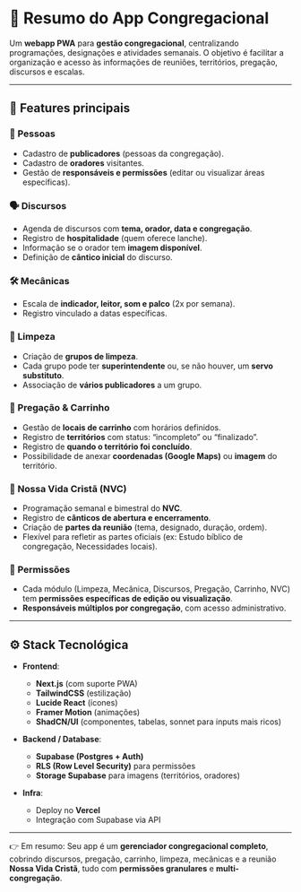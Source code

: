 # 📱 Resumo do App Congregacional

Um **webapp PWA** para **gestão congregacional**, centralizando programações, designações e atividades semanais.
O objetivo é facilitar a organização e acesso às informações de reuniões, territórios, pregação, discursos e escalas.

---

## 🎯 Features principais

### 👥 Pessoas

- Cadastro de **publicadores** (pessoas da congregação).
- Cadastro de **oradores** visitantes.
- Gestão de **responsáveis e permissões** (editar ou visualizar áreas específicas).

### 🗣️ Discursos

- Agenda de discursos com **tema, orador, data e congregação**.
- Registro de **hospitalidade** (quem oferece lanche).
- Informação se o orador tem **imagem disponível**.
- Definição de **cântico inicial** do discurso.

### 🛠️ Mecânicas

- Escala de **indicador, leitor, som e palco** (2x por semana).
- Registro vinculado a datas específicas.

### 🧹 Limpeza

- Criação de **grupos de limpeza**.
- Cada grupo pode ter **superintendente** ou, se não houver, um **servo substituto**.
- Associação de **vários publicadores** a um grupo.

### 🚪 Pregação & Carrinho

- Gestão de **locais de carrinho** com horários definidos.
- Registro de **territórios** com status: “incompleto” ou “finalizado”.
- Registro de **quando o território foi concluído**.
- Possibilidade de anexar **coordenadas (Google Maps)** ou **imagem** do território.

### 📖 Nossa Vida Cristã (NVC)

- Programação semanal e bimestral do **NVC**.
- Registro de **cânticos de abertura e encerramento**.
- Criação de **partes da reunião** (tema, designado, duração, ordem).
- Flexível para refletir as partes oficiais (ex: Estudo bíblico de congregação, Necessidades locais).

### 🔐 Permissões

- Cada módulo (Limpeza, Mecânica, Discursos, Pregação, Carrinho, NVC) tem **permissões específicas de edição ou visualização**.
- **Responsáveis múltiplos por congregação**, com acesso administrativo.

---

## ⚙️ Stack Tecnológica

- **Frontend**:

  - **Next.js** (com suporte PWA)
  - **TailwindCSS** (estilização)
  - **Lucide React** (ícones)
  - **Framer Motion** (animações)
  - **ShadCN/UI** (componentes, tabelas, sonnet para inputs mais ricos)

- **Backend / Database**:

  - **Supabase (Postgres + Auth)**
  - **RLS (Row Level Security)** para permissões
  - **Storage Supabase** para imagens (territórios, oradores)

- **Infra**:

  - Deploy no **Vercel**
  - Integração com Supabase via API

---

👉 Em resumo:
Seu app é um **gerenciador congregacional completo**, cobrindo discursos, pregação, carrinho, limpeza, mecânicas e a reunião **Nossa Vida Cristã**, tudo com **permissões granulares** e **multi-congregação**.
